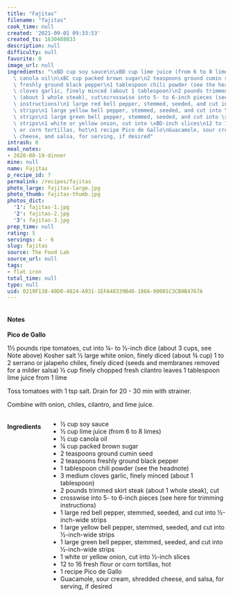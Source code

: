 ```yaml
---
title: "Fajitas"
filename: "fajitas"
cook_time: null
created: '2021-09-01 09:33:53'
created_ts: 1630488833
description: null
difficulty: null
favorite: 0
image_url: null
ingredients: "\xBD cup soy sauce\n\xBD cup lime juice (from 6 to 8 limes)\n\xBD cup\
  \ canola oil\n\xBC cup packed brown sugar\n2 teaspoons ground cumin seed\n2 teaspoons\
  \ freshly ground black pepper\n1 tablespoon chili powder (see the headnote)\n3 medium\
  \ cloves garlic, finely minced (about 1 tablespoon)\n2 pounds trimmed skirt steak\
  \ (about 1 whole steak), cut\ncrosswise into 5- to 6-inch pieces (see here for trimming\
  \ instructions)\n1 large red bell pepper, stemmed, seeded, and cut into \xBD-inch-wide\
  \ strips\n1 large yellow bell pepper, stemmed, seeded, and cut into \xBD-inch-wide\
  \ strips\n1 large green bell pepper, stemmed, seeded, and cut into \xBD-inch-wide\
  \ strips\n1 white or yellow onion, cut into \xBD-inch slices\n12 to 16 fresh flour\
  \ or corn tortillas, hot\n1 recipe Pico de Gallo\nGuacamole, sour cream, shredded\
  \ cheese, and salsa, for serving, if desired"
intrash: 0
meal_notes:
- 2020-08-19-dinner
mine: null
name: Fajitas
p_recipe_id: 7
permalink: /recipes/fajitas
photo_large: fajitas-large.jpg
photo_thumb: fajitas-thumb.jpg
photos_dict:
  '1': fajitas-1.jpg
  '2': fajitas-2.jpg
  '3': fajitas-3.jpg
prep_time: null
rating: 5
servings: 4 - 6
slug: fajitas
source: The Food Lab
source_url: null
tags:
- flat iron
total_time: null
type: null
uid: 0219F138-40D0-4824-A931-1EFA48339B46-1866-00001C3CB0B4767A
---
```

<div class="large-8 medium-7 columns" id="writeup">		<div id="notes"><h4>Notes</h4>
<div class="box box-notes"><p><strong>Pico de Gallo</strong></p>
<p>1½ pounds ripe tomatoes, cut into ¼- to ½-inch dice (about
3 cups, see Note above)
Kosher salt
½ large white onion, finely diced (about ¾ cup)
1 to 2 serrano or jalapeño chiles, finely diced (seeds and membranes removed for a milder salsa)
½ cup finely chopped fresh cilantro leaves
1 tablespoon lime juice from 1 lime</p>
<p>Toss  tomatoes with 1 tsp salt.  Drain for 20 - 30 min with strainer.</p>
<p>Combine with onion, chiles, cilantro, and lime juice.</p>
</div></div>	</div><!-- #writeup -->
</div><!-- #row-one -->
<div class="row" id="row-two">	<div class="medium-4 small-5 columns" id="ingredients"><h4>Ingredients</h4><div class="box box-ingredients content"><ul>
<li>½ cup soy sauce</li>
<li>½ cup lime juice (from 6 to 8 limes)</li>
<li>½ cup canola oil</li>
<li>¼ cup packed brown sugar</li>
<li>2 teaspoons ground cumin seed</li>
<li>2 teaspoons freshly ground black pepper</li>
<li>1 tablespoon chili powder (see the headnote)</li>
<li>3 medium cloves garlic, finely minced (about 1 tablespoon)</li>
<li>2 pounds trimmed skirt steak (about 1 whole steak), cut</li>
<li>crosswise into 5- to 6-inch pieces (see here for trimming instructions)</li>
<li>1 large red bell pepper, stemmed, seeded, and cut into ½-inch-wide strips</li>
<li>1 large yellow bell pepper, stemmed, seeded, and cut into ½-inch-wide strips</li>
<li>1 large green bell pepper, stemmed, seeded, and cut into ½-inch-wide strips</li>
<li>1 white or yellow onion, cut into ½-inch slices</li>
<li>12 to 16 fresh flour or corn tortillas, hot</li>
<li>1 recipe Pico de Gallo</li>
<li>Guacamole, sour cream, shredded cheese, and salsa, for serving, if desired</li>
</ul>
</div>	</div>	<div class="medium-6 small-7 columns" id="directions">	</div>
